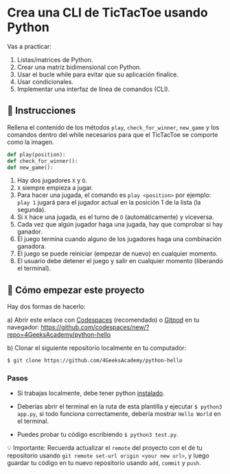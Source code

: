 <!--hide-->
# Crea una CLI de TicTacToe usando Python
<!--endhide-->

Vas a practicar:
1. Listas/matrices de Python.
2. Crear una matriz bidimensional con Python.
3. Usar el bucle while para evitar que su aplicación finalice.
4. Usar condicionales.
5. Implementar una interfaz de línea de comandos (CLI).

## 📝 Instrucciones

Rellena el contenido de los métodos `play`, `check_for_winner`, `new_game` y los comandos dentro del while necesarios para que el TicTacToe se comporte como la imagen.

```python
def play(position):
def check_for_winner():
def new_game():
```

1. Hay dos jugadores `X` y `O`.
2. `X` siempre empieza a jugar.
3. Para hacer una jugada, el comando es `play <position>` por ejemplo: `play 1` jugará para el jugador actual en la posición 1 de la lista (la segunda).
4. Si `X` hace una jugada, es el turno de `O` (automáticamente) y viceversa.
4. Cada vez que algún jugador haga una jugada, hay que comprobar si hay ganador.
5. El juego termina cuando alguno de los jugadores haga una combinación ganadora.
6. El juego se puede reiniciar (empezar de nuevo) en cualquier momento.
7. El usuario debe detener el juego y salir en cualquier momento (liberando el terminal).

<onlyfor saas="false" withBanner="false">
  
## 🌱 Cómo empezar este proyecto

Hay dos formas de hacerlo:

a) Abrir este enlace con [Codespaces](https://4geeks.com/es/lesson/tutorial-de-github-codespaces) (recomendado) o [Gitpod](https://4geeks.com/es/lesson/como-utilizar-gitpod) en tu navegador: https://github.com/codespaces/new/?repo=4GeeksAcademy/python-hello

b) Clonar el siguiente repositorio localmente en tu computador:

```sh
$ git clone https://github.com/4GeeksAcademy/python-hello
```

### Pasos

- Si trabajas localmente, debe tener python [instalado](https://4geeks.com/es/how-to/como-instalar-python).

- Deberías abrir el terminal en la ruta de esta plantilla y ejecutar `$ python3 app.py`, si todo funciona correctamente, debería mostrar `Hello World` en el terminal.

- Puedes probar tu código escribiendo `$ python3 test.py`.

💡 Importante: Recuerda actualizar el `remote` del proyecto con el de tu repositorio usando `git remote set-url origin <your new url>`, y luego guardar tu código en tu nuevo repositorio usando `add`, `commit` y `push`.

</onlyfor>









